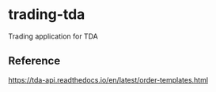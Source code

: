 # trading-tda
Trading application for TDA
## Reference 
https://tda-api.readthedocs.io/en/latest/order-templates.html
